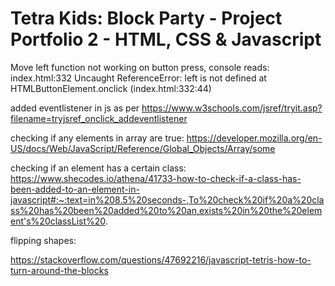 # Tetra Kids: Block Party - Project Portfolio 2 - HTML, CSS & Javascript


Move left function not working on button press, console reads:
index.html:332 Uncaught ReferenceError: left is not defined
    at HTMLButtonElement.onclick (index.html:332:44)

added eventlistener in js as per https://www.w3schools.com/jsref/tryit.asp?filename=tryjsref_onclick_addeventlistener

checking if any elements in array are true: 
https://developer.mozilla.org/en-US/docs/Web/JavaScript/Reference/Global_Objects/Array/some

checking if an element has a certain class:
https://www.shecodes.io/athena/41733-how-to-check-if-a-class-has-been-added-to-an-element-in-javascript#:~:text=in%208.5%20seconds-,To%20check%20if%20a%20class%20has%20been%20added%20to%20an,exists%20in%20the%20element's%20classList%20.

flipping shapes:

https://stackoverflow.com/questions/47692216/javascript-tetris-how-to-turn-around-the-blocks